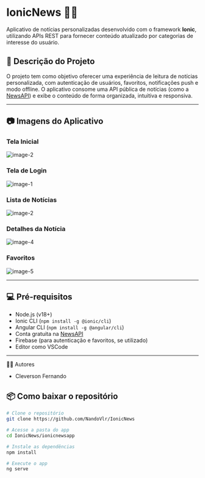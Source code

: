 # IonicNews 📱📰

Aplicativo de notícias personalizadas desenvolvido com o framework **Ionic**, utilizando APIs REST para fornecer conteúdo atualizado por categorias de interesse do usuário.

## 🧠 Descrição do Projeto

O projeto tem como objetivo oferecer uma experiência de leitura de notícias personalizada, com autenticação de usuários, favoritos, notificações push e modo offline. O aplicativo consome uma API pública de notícias (como a [NewsAPI](https://newsapi.org)) e exibe o conteúdo de forma organizada, intuitiva e responsiva.

---

## 📷 Imagens do Aplicativo

### Tela Inicial
![image-2](https://github.com/user-attachments/assets/95907d7d-8fce-424e-8c05-564eac52fccd)



### Tela de Login
![image-1](https://github.com/user-attachments/assets/2e2f36e0-9c56-4d0a-87d4-881764610165)


### Lista de Notícias
![image-2](https://github.com/user-attachments/assets/ed3321d5-df46-4052-9763-5f83591be1de)


### Detalhes da Notícia
![image-4](https://github.com/user-attachments/assets/54d26ef9-f4f8-43a2-9e5c-48edcfc228b0)


### Favoritos
![image-5](https://github.com/user-attachments/assets/f62978a6-96a4-44de-a141-ed7caefc9fef)


---

## 💻 Pré-requisitos

- Node.js (v18+)
- Ionic CLI (`npm install -g @ionic/cli`)
- Angular CLI (`npm install -g @angular/cli`)
- Conta gratuita na [NewsAPI](https://newsapi.org/)
- Firebase (para autenticação e favoritos, se utilizado)
- Editor como VSCode


---
👨‍💻 Autores
- Cleverson Fernando

## 📦 Como baixar o repositório

```bash
# Clone o repositório
git clone https://github.com/NandoVlr/IonicNews

# Acesse a pasta do app
cd IonicNews/ionicnewsapp

# Instale as dependências
npm install

# Execute o app
ng serve
